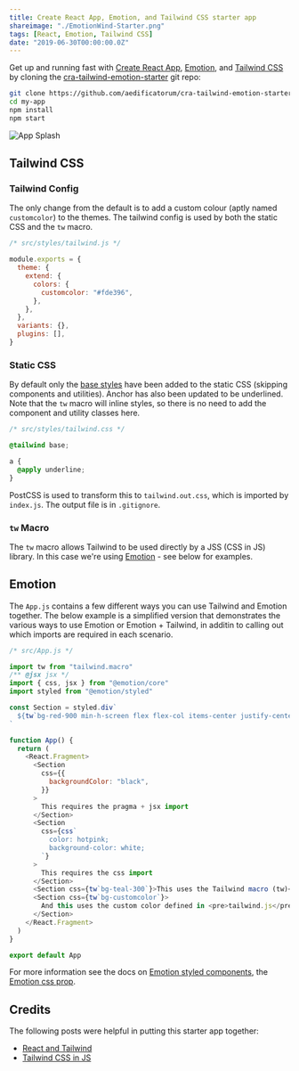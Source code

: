 ```yaml
---
title: Create React App, Emotion, and Tailwind CSS starter app
shareimage: "./EmotionWind-Starter.png"
tags: [React, Emotion, Tailwind CSS]
date: "2019-06-30T00:00:00.0Z"
---
```


Get up and running fast with [Create React App](CRA), [Emotion], and [Tailwind CSS] by cloning the [cra-tailwind-emotion-starter] git repo:

```bash
git clone https://github.com/aedificatorum/cra-tailwind-emotion-starter.git my-app
cd my-app
npm install
npm start
```

![App Splash](./EmotionWind-Starter.png)

## Tailwind CSS

### Tailwind Config

The only change from the default is to add a custom colour (aptly named `customcolor`) to the themes. The tailwind config is used by both the static CSS and the `tw` macro.

```js
/* src/styles/tailwind.js */

module.exports = {
  theme: {
    extend: {
      colors: {
        customcolor: "#fde396",
      },
    },
  },
  variants: {},
  plugins: [],
}
```

### Static CSS

By default only the [base styles] have been added to the static CSS (skipping components and utilities). Anchor has also been updated to be underlined. Note that the `tw` macro will inline styles, so there is no need to add the component and utility classes here.

```css
/* src/styles/tailwind.css */

@tailwind base;

a {
  @apply underline;
}
```

PostCSS is used to transform this to `tailwind.out.css`, which is imported by `index.js`. The output file is in `.gitignore`.

### `tw` Macro

The `tw` macro allows Tailwind to be used directly by a JSS (CSS in JS) library. In this case we're using [Emotion] - see below for examples.

## Emotion

The `App.js` contains a few different ways you can use Tailwind and Emotion together. The below example is a simplified version that demonstrates the various ways to use Emotion or Emotion + Tailwind, in additin to calling out which imports are required in each scenario.

```js
/* src/App.js */

import tw from "tailwind.macro"
/** @jsx jsx */
import { css, jsx } from "@emotion/core"
import styled from "@emotion/styled"

const Section = styled.div`
  ${tw`bg-red-900 min-h-screen flex flex-col items-center justify-center text-xl text-white`};
`

function App() {
  return (
    <React.Fragment>
      <Section
        css={{
          backgroundColor: "black",
        }}
      >
        This requires the pragma + jsx import
      </Section>
      <Section
        css={css`
          color: hotpink;
          background-color: white;
        `}
      >
        This requires the css import
      </Section>
      <Section css={tw`bg-teal-300`}>This uses the Tailwind macro (tw)</Section>
      <Section css={tw`bg-customcolor`}>
        And this uses the custom color defined in <pre>tailwind.js</pre>
      </Section>
    </React.Fragment>
  )
}

export default App
```

For more information see the docs on [Emotion styled components], the [Emotion css prop].

## Credits

The following posts were helpful in putting this starter app together:

- [React and Tailwind]
- [Tailwind CSS in JS]

[cra-tailwind-emotion-starter]: https://github.com/aedificatorum/cra-tailwind-emotion-starter.git
[create react app]: https://facebook.github.io/create-react-app/
[tailwind css]: https://tailwindcss.com/
[emotion]: https://emotion.sh/docs/introduction
[base styles]: https://tailwindcss.com/docs/adding-base-styles
[emotion styled components]: https://emotion.sh/docs/styled
[emotion css prop]: https://emotion.sh/docs/css-prop
[react and tailwind]: https://blog.nardsparagas.com/cra-and-tailwind/
[tailwind css in js]: https://wetainment.com/articles/tailwind-css-in-js/
